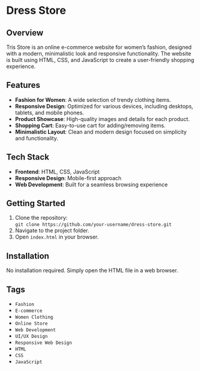 # Dress Store

## Overview
Tris Store is an online e-commerce website for women’s fashion, designed with a modern, minimalistic look and responsive functionality. The website is built using HTML, CSS, and JavaScript to create a user-friendly shopping experience.

## Features
- **Fashion for Women**: A wide selection of trendy clothing items.
- **Responsive Design**: Optimized for various devices, including desktops, tablets, and mobile phones.
- **Product Showcase**: High-quality images and details for each product.
- **Shopping Cart**: Easy-to-use cart for adding/removing items.
- **Minimalistic Layout**: Clean and modern design focused on simplicity and functionality.
  
## Tech Stack
- **Frontend**: HTML, CSS, JavaScript
- **Responsive Design**: Mobile-first approach
- **Web Development**: Built for a seamless browsing experience

## Getting Started
1. Clone the repository:  
   `git clone https://github.com/your-username/dress-store.git`
2. Navigate to the project folder.
3. Open `index.html` in your browser.

## Installation
No installation required. Simply open the HTML file in a web browser.

## Tags
- `Fashion`
- `E-commerce`
- `Women Clothing`
- `Online Store`
- `Web Development`
- `UI/UX Design`
- `Responsive Web Design`
- `HTML`
- `CSS`
- `JavaScript`
